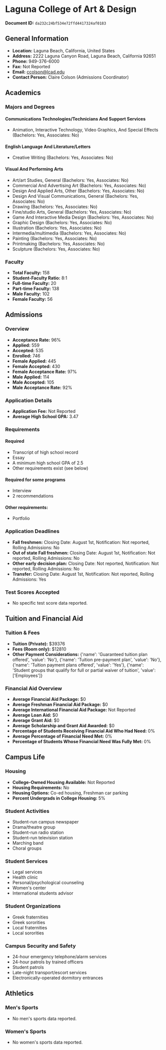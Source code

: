 # Laguna College of Art & Design

**Document ID:** `da232c24bf534e72ffd4417324af0183`

## General Information

- **Location:** Laguna Beach, California, United States
- **Address:** 2222 Laguna Canyon Road, Laguna Beach, California 92651
- **Phone:** 949-376-6000
- **Fax:** Not Reported
- **Email:** ccolson@lcad.edu
- **Contact Person:** Claire Colson (Admissions Coordinator)

## Academics

### Majors and Degrees

#### Communications Technologies/Technicians And Support Services

- Animation, Interactive Technology, Video Graphics, And Special Effects (Bachelors: Yes, Associates: No)

#### English Language And Literature/Letters

- Creative Writing (Bachelors: Yes, Associates: No)

#### Visual And Performing Arts

- Art/art Studies, General (Bachelors: Yes, Associates: No)
- Commercial And Advertising Art (Bachelors: Yes, Associates: No)
- Design And Applied Arts, Other (Bachelors: Yes, Associates: No)
- Design And Visual Communications, General (Bachelors: Yes, Associates: No)
- Drawing (Bachelors: Yes, Associates: No)
- Fine/studio Arts, General (Bachelors: Yes, Associates: No)
- Game And Interactive Media Design (Bachelors: Yes, Associates: No)
- Graphic Design (Bachelors: Yes, Associates: No)
- Illustration (Bachelors: Yes, Associates: No)
- Intermedia/multimedia (Bachelors: Yes, Associates: No)
- Painting (Bachelors: Yes, Associates: No)
- Printmaking (Bachelors: Yes, Associates: No)
- Sculpture (Bachelors: Yes, Associates: No)

### Faculty

- **Total Faculty:** 158
- **Student-Faculty Ratio:** 8:1
- **Full-time Faculty:** 20
- **Part-time Faculty:** 138
- **Male Faculty:** 102
- **Female Faculty:** 56

## Admissions

### Overview

- **Acceptance Rate:** 96%
- **Applied:** 559
- **Accepted:** 535
- **Enrolled:** 746
- **Female Applied:** 445
- **Female Accepted:** 430
- **Female Acceptance Rate:** 97%
- **Male Applied:** 114
- **Male Accepted:** 105
- **Male Acceptance Rate:** 92%

### Application Details

- **Application Fee:** Not Reported
- **Average High School GPA:** 3.47

### Requirements

#### Required

- Transcript of high school record
- Essay
- A minimum high school GPA of 2.5
- Other requirements exist (see below)

#### Required for some programs

- Interview
- 2 recommendations

#### Other requirements:

- Portfolio

### Application Deadlines

- **Fall freshmen:** Closing Date: August 1st, Notification: Not reported, Rolling Admissions: No
- **Out of state Fall freshmen:** Closing Date: August 1st, Notification: Not reported, Rolling Admissions: No
- **Other early decision plan:** Closing Date: Not reported, Notification: Not reported, Rolling Admissions: No
- **Transfer:** Closing Date: August 1st, Notification: Not reported, Rolling Admissions: Yes

### Test Scores Accepted

- No specific test score data reported.

## Tuition and Financial Aid

### Tuition & Fees

- **Tuition (Private):** $39376
- **Fees (Room only):** $12810
- **Other Payment Considerations:** {'name': 'Guaranteed tuition plan offered', 'value': 'No'}, {'name': 'Tuition pre-payment plan', 'value': 'No'}, {'name': 'Tuition payment plans offered', 'value': 'Yes'}, {'name': 'Student groups that qualify for full or partial waiver of tuition', 'value': ['Employees']}

### Financial Aid Overview

- **Average Financial Aid Package:** $0
- **Average Freshman Financial Aid Package:** $0
- **Average International Financial Aid Package:** Not Reported
- **Average Loan Aid:** $0
- **Average Grant Aid:** $0
- **Average Scholarship and Grant Aid Awarded:** $0
- **Percentage of Students Receiving Financial Aid Who Had Need:** 0%
- **Average Percentage of Financial Need Met:** 0%
- **Percentage of Students Whose Financial Need Was Fully Met:** 0%

## Campus Life

### Housing

- **College-Owned Housing Available:** Not Reported
- **Housing Requirements:** No
- **Housing Options:** Co-ed housing, Freshman car parking
- **Percent Undergrads in College Housing:** 5%

### Student Activities

- Student-run campus newspaper
- Drama/theatre group
- Student-run radio station
- Student-run television station
- Marching band
- Choral groups

### Student Services

- Legal services
- Health clinic
- Personal/psychological counseling
- Women's center
- International students advisor

### Student Organizations

- Greek fraternities
- Greek sororities
- Local fraternities
- Local sororities

### Campus Security and Safety

- 24-hour emergency telephone/alarm services
- 24-hour patrols by trained officers
- Student patrols
- Late-night transport/escort services
- Electronically-operated dormitory entrances

## Athletics

### Men's Sports

- No men's sports data reported.

### Women's Sports

- No women's sports data reported.
